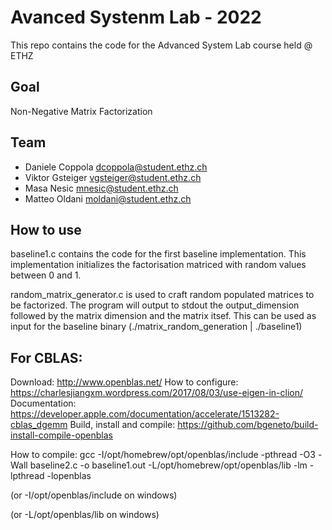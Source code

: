 # Avanced Systenm Lab - 2022

This repo contains the code for the Advanced System Lab course held @ ETHZ

## Goal

Non-Negative Matrix Factorization

## Team

- Daniele Coppola dcoppola@student.ethz.ch
- Viktor Gsteiger	vgsteiger@student.ethz.ch
- Masa Nesic	mnesic@student.ethz.ch
- Matteo Oldani	moldani@student.ethz.ch

## How to use

baseline1.c contains the code for the first baseline implementation. This implementation initializes the factorisation matriced with random values between 0 and 1. 

random_matrix_generator.c is used to craft random populated matrices to be factorized. The program will output to stdout the output_dimension followed by the matrix dimension and the matrix itsef. This can be used as input for the baseline binary (./matrix_random_generation | ./baseline1)

## For CBLAS:

Download: http://www.openblas.net/
How to configure: https://charlesjiangxm.wordpress.com/2017/08/03/use-eigen-in-clion/
Documentation: https://developer.apple.com/documentation/accelerate/1513282-cblas_dgemm
Build, install and compile: https://github.com/bgeneto/build-install-compile-openblas

How to compile:
gcc -I/opt/homebrew/opt/openblas/include -pthread -O3 -Wall baseline2.c -o baseline1.out -L/opt/homebrew/opt/openblas/lib  -lm -lpthread -lopenblas

(or -I/opt/openblas/include on windows)

(or -L/opt/openblas/lib on windows)